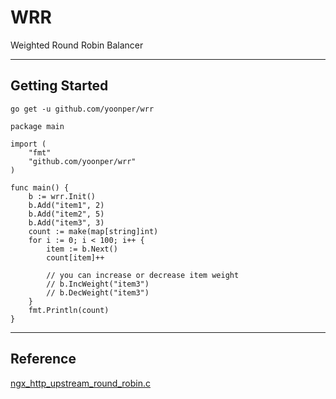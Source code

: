 # WRR

Weighted Round Robin Balancer

---

## Getting Started

```
go get -u github.com/yoonper/wrr
```

```
package main

import (
	"fmt"
	"github.com/yoonper/wrr"
)

func main() {
	b := wrr.Init()
	b.Add("item1", 2)
	b.Add("item2", 5)
	b.Add("item3", 3)
	count := make(map[string]int)
	for i := 0; i < 100; i++ {
		item := b.Next()
		count[item]++

		// you can increase or decrease item weight
		// b.IncWeight("item3")
		// b.DecWeight("item3")
	}
	fmt.Println(count)
}

```

---

## Reference

[ngx_http_upstream_round_robin.c](https://github.com/phusion/nginx/blob/master/src/http/ngx_http_upstream_round_robin.c)
